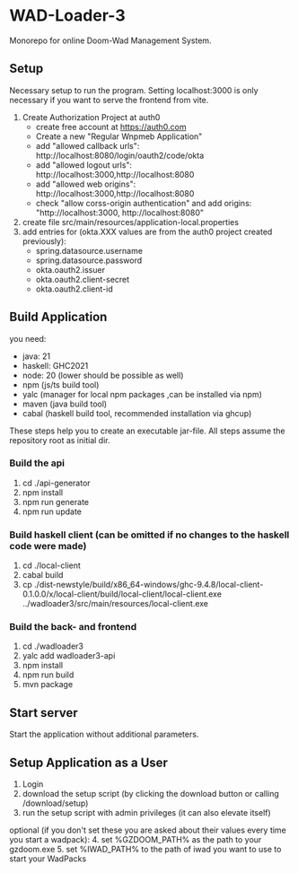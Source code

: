 # WAD-Loader-3

Monorepo for online Doom-Wad Management System.

## Setup

Necessary setup to run the program.
Setting localhost:3000 is only necessary if you want to serve the frontend from vite.

1. Create Authorization Project at auth0
    * create free account at https://auth0.com
    * Create a new "Regular Wnpmeb Application"
    * add "allowed callback urls": http://localhost:8080/login/oauth2/code/okta
    * add "allowed logout urls": http://localhost:3000,http://localhost:8080
    * add "allowed web origins": http://localhost:3000,http://localhost:8080
    * check "allow corss-origin authentication" and add origins: "http://localhost:3000, http://localhost:8080"
2. create file src/main/resources/application-local.properties
3. add entries for (okta.XXX values are from the auth0 project created previously):
    * spring.datasource.username
    * spring.datasource.password
    * okta.oauth2.issuer
    * okta.oauth2.client-secret
    * okta.oauth2.client-id

## Build Application

you need: 
* java: 21
* haskell: GHC2021
* node: 20 (lower should be possible as well)
* npm (js/ts build tool)
* yalc (manager for local npm packages ,can be installed via npm)
* maven (java build tool)
* cabal (haskell build tool, recommended installation via ghcup)

These steps help you to create an executable jar-file.
All steps assume the repository root as initial dir.

### Build the api

1. cd ./api-generator
2. npm install
3. npm run generate
4. npm run update

### Build haskell client (can be omitted if no changes to the haskell code were made)

1. cd ./local-client
2. cabal build
3. cp ./dist-newstyle/build/x86_64-windows/ghc-9.4.8/local-client-0.1.0.0/x/local-client/build/local-client/local-client.exe ../wadloader3/src/main/resources/local-client.exe

### Build the back- and frontend

1. cd ./wadloader3
2. yalc add wadloader3-api
3. npm install
4. npm run build
5. mvn package

## Start server

Start the application without additional parameters.

## Setup Application as a User

1. Login
2. download the setup script (by clicking the download button or calling /download/setup)
3. run the setup script with admin privileges (it can also elevate itself)

optional (if you don't set these you are asked about their values every time you start a wadpack):
4. set %GZDOOM_PATH% as the path to your gzdoom.exe
5. set %IWAD_PATH% to the path of iwad you want to use to start your WadPacks